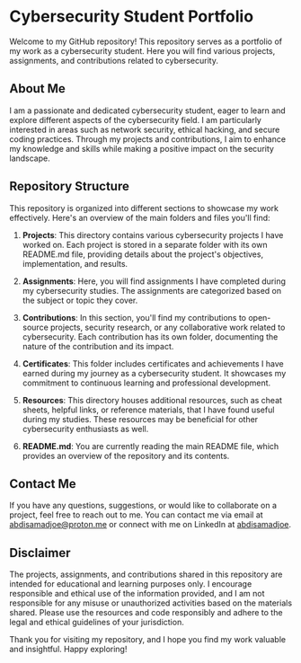# Cybersecurity Student Portfolio

Welcome to my GitHub repository! This repository serves as a portfolio of my work as a cybersecurity student. Here you will find various projects, assignments, and contributions related to cybersecurity. 

## About Me

I am a passionate and dedicated cybersecurity student, eager to learn and explore different aspects of the cybersecurity field. I am particularly interested in areas such as network security, ethical hacking, and secure coding practices. Through my projects and contributions, I aim to enhance my knowledge and skills while making a positive impact on the security landscape.

## Repository Structure

This repository is organized into different sections to showcase my work effectively. Here's an overview of the main folders and files you'll find:

1. **Projects**: This directory contains various cybersecurity projects I have worked on. Each project is stored in a separate folder with its own README.md file, providing details about the project's objectives, implementation, and results.

2. **Assignments**: Here, you will find assignments I have completed during my cybersecurity studies. The assignments are categorized based on the subject or topic they cover.

3. **Contributions**: In this section, you'll find my contributions to open-source projects, security research, or any collaborative work related to cybersecurity. Each contribution has its own folder, documenting the nature of the contribution and its impact.

4. **Certificates**: This folder includes certificates and achievements I have earned during my journey as a cybersecurity student. It showcases my commitment to continuous learning and professional development.

5. **Resources**: This directory houses additional resources, such as cheat sheets, helpful links, or reference materials, that I have found useful during my studies. These resources may be beneficial for other cybersecurity enthusiasts as well.

6. **README.md**: You are currently reading the main README file, which provides an overview of the repository and its contents.

## Contact Me

If you have any questions, suggestions, or would like to collaborate on a project, feel free to reach out to me. You can contact me via email at [abdisamadjoe@proton.me](abdisamadjoe@proton.me) or connect with me on LinkedIn at [abdisamadjoe](https://www.linkedin.com/in/abdisamadjoe).

## Disclaimer

The projects, assignments, and contributions shared in this repository are intended for educational and learning purposes only. I encourage responsible and ethical use of the information provided, and I am not responsible for any misuse or unauthorized activities based on the materials shared. Please use the resources and code responsibly and adhere to the legal and ethical guidelines of your jurisdiction.

Thank you for visiting my repository, and I hope you find my work valuable and insightful. Happy exploring!
